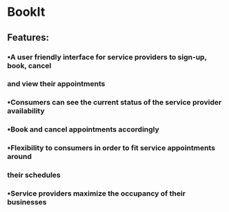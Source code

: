 # BookIt

## Features:
### •A user friendly interface for service providers to  sign-up, book, cancel 
### and view their appointments
### •Consumers can see the current status of the service provider availability
### •Book and cancel appointments accordingly
### •Flexibility to consumers in order to fit service appointments around 
### their schedules
### •Service providers maximize the occupancy of their businesses
